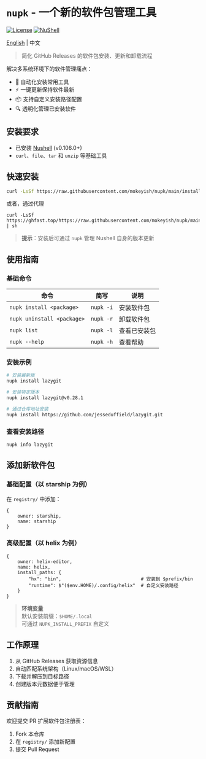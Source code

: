 # `nupk` - 一个新的软件包管理工具

[![License](https://img.shields.io/badge/license-MIT-blue.svg)](https://github.com/mokeyish/nupk/blob/main/LICENSE)
[![NuShell](https://img.shields.io/badge/Powered%20by-NuShell-green.svg)](https://www.nushell.sh)

[English](https://github.com/mokeyish/nupk/blob/main/README.md) | 中文

> 简化 GitHub Releases 的软件包安装、更新和卸载流程

解决多系统环境下的软件管理痛点：
- 🚀 自动化安装常用工具
- ⚡ 一键更新保持软件最新
- 📦 支持自定义安装路径配置
- 🔍 透明化管理已安装软件

## 安装要求

- 已安装 [Nushell](https://www.nushell.sh) (v0.106.0+)
- `curl`、`file`、`tar` 和 `unzip` 等基础工具

## 快速安装

```bash
curl -LsSf https://raw.githubusercontent.com/mokeyish/nupk/main/install.sh | sh
```
或者，通过代理
```
curl -LsSf https://ghfast.top/https://raw.githubusercontent.com/mokeyish/nupk/main/install.sh | sh
```

> **提示**：安装后可通过 `nupk` 管理 Nushell 自身的版本更新

## 使用指南

### 基础命令

| 命令 | 简写 | 说明 |
|------|------|------|
| `nupk install <package>` | `nupk -i` | 安装软件包 |
| `nupk uninstall <package>` | `nupk -r` | 卸载软件包 |
| `nupk list` | `nupk -l` | 查看已安装包 |
| `nupk --help` | `nupk -h` | 查看帮助 |

### 安装示例

```bash
# 安装最新版
nupk install lazygit

# 安装特定版本
nupk install lazygit@v0.28.1

# 通过仓库地址安装
nupk install https://github.com/jesseduffield/lazygit.git
```

### 查看安装路径
```bash
nupk info lazygit
```

## 添加新软件包

### 基础配置（以 starship 为例）
在 `registry/` 中添加：
```nu
{
    owner: starship,
    name: starship
}
```

### 高级配置（以 helix 为例）
```nu
{
    owner: helix-editor,
    name: helix,
    install_paths: {
        "hx": "bin",                             # 安装到 $prefix/bin
        "runtime": $"($env.HOME)/.config/helix"  # 自定义安装路径
    }
}
```

> **环境变量**  
> 默认安装前缀：`$HOME/.local`  
> 可通过 `NUPK_INSTALL_PREFIX` 自定义

## 工作原理
1. 从 GitHub Releases 获取资源信息
2. 自动匹配系统架构（Linux/macOS/WSL）
3. 下载并解压到目标路径
4. 创建版本元数据便于管理

## 贡献指南
欢迎提交 PR 扩展软件包注册表：
1. Fork 本仓库
2. 在 `registry/` 添加新配置
3. 提交 Pull Request
